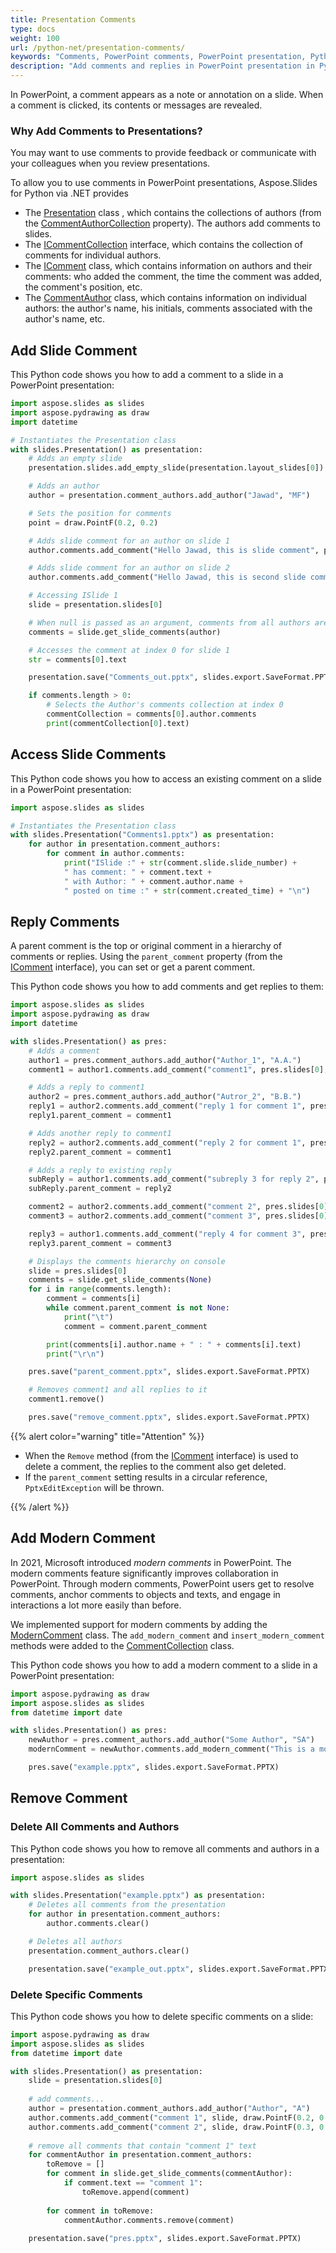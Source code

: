 ```yaml
---
title: Presentation Comments
type: docs
weight: 100
url: /python-net/presentation-comments/
keywords: "Comments, PowerPoint comments, PowerPoint presentation, Python, Aspose.Slides for Python via .NET"
description: "Add comments and replies in PowerPoint presentation in Python"
---
```


In PowerPoint, a comment appears as a note or annotation on a slide. When a comment is clicked, its contents or messages are revealed. 

### **Why Add Comments to Presentations?**

You may want to use comments to provide feedback or communicate with your colleagues when you review presentations.

To allow you to use comments in PowerPoint presentations, Aspose.Slides for Python via .NET provides

* The [Presentation](https://reference.aspose.com/slides/python-net/aspose.slides/presentation/) class , which contains the collections of authors (from the [CommentAuthorCollection](https://reference.aspose.com/slides/python-net/aspose.slides/commentauthorcollection/) property). The authors add comments to slides. 
* The  [ICommentCollection](https://reference.aspose.com/slides/python-net/aspose.slides/icommentcollection/) interface, which contains the collection of comments for individual authors. 
* The [IComment](https://reference.aspose.com/slides/python-net/aspose.slides/icomment/) class, which contains information on authors and their comments: who added the comment, the time the comment was added, the comment's position, etc. 
* The [CommentAuthor](https://reference.aspose.com/slides/python-net/aspose.slides/commentauthor/) class, which contains information on individual authors: the author's name, his initials, comments associated with the author's name, etc. 

## **Add Slide Comment**
This Python code shows you how to add a comment to a slide in a PowerPoint presentation:

```python
import aspose.slides as slides
import aspose.pydrawing as draw
import datetime

# Instantiates the Presentation class
with slides.Presentation() as presentation:
    # Adds an empty slide
    presentation.slides.add_empty_slide(presentation.layout_slides[0])

    # Adds an author
    author = presentation.comment_authors.add_author("Jawad", "MF")

    # Sets the position for comments
    point = draw.PointF(0.2, 0.2)

    # Adds slide comment for an author on slide 1
    author.comments.add_comment("Hello Jawad, this is slide comment", presentation.slides[0], point, datetime.date.today())

    # Adds slide comment for an author on slide 2
    author.comments.add_comment("Hello Jawad, this is second slide comment", presentation.slides[1], point, datetime.date.today())

    # Accessing ISlide 1
    slide = presentation.slides[0]

    # When null is passed as an argument, comments from all authors are brought to the selected slide
    comments = slide.get_slide_comments(author)

    # Accesses the comment at index 0 for slide 1
    str = comments[0].text

    presentation.save("Comments_out.pptx", slides.export.SaveFormat.PPTX)

    if comments.length > 0:
        # Selects the Author's comments collection at index 0
        commentCollection = comments[0].author.comments
        print(commentCollection[0].text)
```



## **Access Slide Comments**
This Python code shows you how to access an existing comment on a slide in a PowerPoint presentation:

```python
import aspose.slides as slides

# Instantiates the Presentation class
with slides.Presentation("Comments1.pptx") as presentation:
    for author in presentation.comment_authors:
        for comment in author.comments:
            print("ISlide :" + str(comment.slide.slide_number) + 
            " has comment: " + comment.text + 
            " with Author: " + comment.author.name + 
            " posted on time :" + str(comment.created_time) + "\n")
```


## **Reply Comments**
A parent comment is the top or original comment in a hierarchy of comments or replies. Using the `parent_comment` property (from the [IComment](https://reference.aspose.com/slides/python-net/aspose.slides/icomment/) interface), you can set or get a parent comment. 

This Python code shows you how to add comments and get replies to them:

```python
import aspose.slides as slides
import aspose.pydrawing as draw
import datetime

with slides.Presentation() as pres:
    # Adds a comment
    author1 = pres.comment_authors.add_author("Author_1", "A.A.")
    comment1 = author1.comments.add_comment("comment1", pres.slides[0], draw.PointF(10, 10), datetime.date.today())

    # Adds a reply to comment1
    author2 = pres.comment_authors.add_author("Autror_2", "B.B.")
    reply1 = author2.comments.add_comment("reply 1 for comment 1", pres.slides[0], draw.PointF(10, 10), datetime.date.today())
    reply1.parent_comment = comment1

    # Adds another reply to comment1
    reply2 = author2.comments.add_comment("reply 2 for comment 1", pres.slides[0], draw.PointF(10, 10), datetime.date.today())
    reply2.parent_comment = comment1

    # Adds a reply to existing reply
    subReply = author1.comments.add_comment("subreply 3 for reply 2", pres.slides[0], draw.PointF(10, 10), datetime.date.today())
    subReply.parent_comment = reply2

    comment2 = author2.comments.add_comment("comment 2", pres.slides[0], draw.PointF(10, 10), datetime.date.today())
    comment3 = author2.comments.add_comment("comment 3", pres.slides[0], draw.PointF(10, 10), datetime.date.today())

    reply3 = author1.comments.add_comment("reply 4 for comment 3", pres.slides[0], draw.PointF(10, 10), datetime.date.today())
    reply3.parent_comment = comment3

    # Displays the comments hierarchy on console
    slide = pres.slides[0]
    comments = slide.get_slide_comments(None)
    for i in range(comments.length):
        comment = comments[i]
        while comment.parent_comment is not None:
            print("\t")
            comment = comment.parent_comment

        print(comments[i].author.name + " : " + comments[i].text)
        print("\r\n")

    pres.save("parent_comment.pptx", slides.export.SaveFormat.PPTX)

    # Removes comment1 and all replies to it
    comment1.remove()

    pres.save("remove_comment.pptx", slides.export.SaveFormat.PPTX)
```

{{% alert color="warning" title="Attention" %}} 

* When the `Remove` method (from the [IComment](https://reference.aspose.com/slides/python-net/aspose.slides/icomment/) interface) is used to delete a comment, the replies to the comment also get deleted. 
* If the `parent_comment` setting results in a circular reference, `PptxEditException` will be thrown.

{{% /alert %}}

## **Add Modern Comment**

In 2021, Microsoft introduced *modern comments* in PowerPoint. The modern comments feature significantly improves collaboration in PowerPoint. Through modern comments, PowerPoint users get to resolve comments, anchor comments to objects and texts, and engage in interactions a lot more easily than before. 

We implemented support for modern comments by adding the [ModernComment](https://reference.aspose.com/slides/python-net/aspose.slides/moderncomment/) class. The `add_modern_comment` and `insert_modern_comment` methods were added to the [CommentCollection](https://reference.aspose.com/slides/python-net/aspose.slides/commentcollection/) class. 

This Python code shows you how to add a modern comment to a slide in a PowerPoint presentation:

```python
import aspose.pydrawing as draw
import aspose.slides as slides
from datetime import date

with slides.Presentation() as pres:
    newAuthor = pres.comment_authors.add_author("Some Author", "SA")
    modernComment = newAuthor.comments.add_modern_comment("This is a modern comment", pres.slides[0], None, draw.PointF(100, 100), date.today())

    pres.save("example.pptx", slides.export.SaveFormat.PPTX)
```

## **Remove Comment**

### **Delete All Comments and Authors**

This Python code shows you how to remove all comments and authors in a presentation:

```python
import aspose.slides as slides

with slides.Presentation("example.pptx") as presentation:
    # Deletes all comments from the presentation
    for author in presentation.comment_authors:
        author.comments.clear()

    # Deletes all authors
    presentation.comment_authors.clear()

    presentation.save("example_out.pptx", slides.export.SaveFormat.PPTX)
```

### **Delete Specific Comments**

This Python code shows you how to delete specific comments on a slide:

```python
import aspose.pydrawing as draw
import aspose.slides as slides
from datetime import date

with slides.Presentation() as presentation:
    slide = presentation.slides[0]
    
    # add comments...
    author = presentation.comment_authors.add_author("Author", "A")
    author.comments.add_comment("comment 1", slide, draw.PointF(0.2, 0.2), date.today())
    author.comments.add_comment("comment 2", slide, draw.PointF(0.3, 0.2), date.today())
    
    # remove all comments that contain "comment 1" text
    for commentAuthor in presentation.comment_authors:
        toRemove = []
        for comment in slide.get_slide_comments(commentAuthor):
            if comment.text == "comment 1":
                toRemove.append(comment)
        
        for comment in toRemove:
            commentAuthor.comments.remove(comment)
    
    presentation.save("pres.pptx", slides.export.SaveFormat.PPTX)
```

